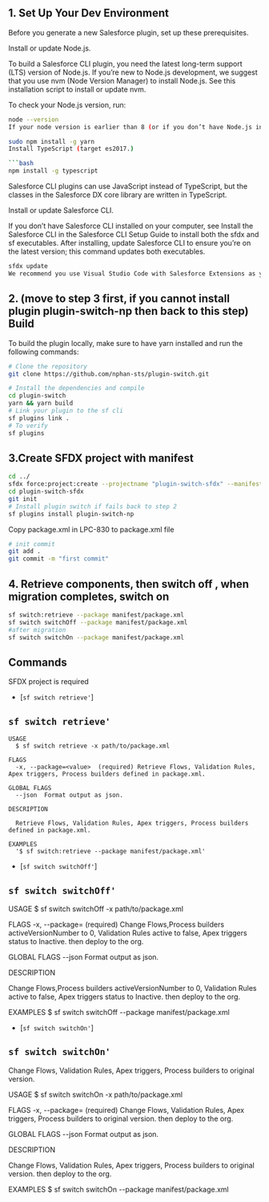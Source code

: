 ## 1. Set Up Your Dev Environment

Before you generate a new Salesforce plugin, set up these prerequisites.

Install or update Node.js.

To build a Salesforce CLI plugin, you need the latest long-term support (LTS) version of Node.js. If you’re new to Node.js development, we suggest that you use nvm (Node Version Manager) to install Node.js. See this installation script to install or update nvm.

To check your Node.js version, run:

```bash
node --version
If your node version is earlier than 8 (or if you don’t have Node.js installed), run this command to install LTS:
```

````bash
sudo npm install -g yarn
Install TypeScript (target es2017.)

```bash
npm install -g typescript
````

Salesforce CLI plugins can use JavaScript instead of TypeScript, but the classes in the Salesforce DX core library are written in TypeScript.

Install or update Salesforce CLI.

If you don’t have Salesforce CLI installed on your computer, see Install the Salesforce CLI in the Salesforce CLI Setup Guide to install both the sfdx and sf executables. After installing, update Salesforce CLI to ensure you’re on the latest version; this command updates both executables.

```bash
sfdx update
We recommend you use Visual Studio Code with Salesforce Extensions as your IDE, because it includes tools for developing on the Salesforce platform.
```

## 2. (move to step 3 first, if you cannot install plugin plugin-switch-np then back to this step) Build
To build the plugin locally, make sure to have yarn installed and run the following commands:
```bash
# Clone the repository
git clone https://github.com/nphan-sts/plugin-switch.git

# Install the dependencies and compile
cd plugin-switch
yarn && yarn build
# Link your plugin to the sf cli
sf plugins link .
# To verify
sf plugins
```


## 3.Create SFDX project with manifest 
```bash
cd ../
sfdx force:project:create --projectname "plugin-switch-sfdx" --manifest
cd plugin-switch-sfdx
git init
# Install plugin switch if fails back to step 2 
sf plugins install plugin-switch-np
```
Copy package.xml in LPC-830 to package.xml file

```bash
# init commit
git add .
git commit -m "first commit"
```

## 4. Retrieve components, then switch off , when migration completes, switch on 
```bash
sf switch:retrieve --package manifest/package.xml
sf switch switchOff --package manifest/package.xml
#after migration 
sf switch switchOn --package manifest/package.xml

```





## Commands

SFDX project is required

<!-- commands -->

- [`sf switch retrieve'`]

## `sf switch retrieve'`

```
USAGE
  $ sf switch retrieve -x path/to/package.xml

FLAGS
  -x, --package=<value>  (required) Retrieve Flows, Validation Rules, Apex triggers, Process builders defined in package.xml.

GLOBAL FLAGS
  --json  Format output as json.

DESCRIPTION

  Retrieve Flows, Validation Rules, Apex triggers, Process builders defined in package.xml.

EXAMPLES
  '$ sf switch:retrieve --package manifest/package.xml'
```

- [`sf switch switchOff'`]

## `sf switch switchOff'`

USAGE
$ sf switch switchOff -x path/to/package.xml

FLAGS
-x, --package=<value> (required) Change Flows,Process builders activeVersionNumber to 0, Validation Rules active to false, Apex triggers status to Inactive. then deploy to the org.

GLOBAL FLAGS
--json Format output as json.

DESCRIPTION

Change Flows,Process builders activeVersionNumber to 0, Validation Rules active to false, Apex triggers status to Inactive. then deploy to the org.

EXAMPLES
$ sf switch switchOff --package manifest/package.xml

- [`sf switch switchOn'`]

## `sf switch switchOn'`

Change Flows, Validation Rules, Apex triggers, Process builders to original version.

USAGE
$ sf switch switchOn -x path/to/package.xml

FLAGS
-x, --package=<value> (required) Change Flows, Validation Rules, Apex triggers, Process builders to original version. then deploy to the org.

GLOBAL FLAGS
--json Format output as json.

DESCRIPTION

Change Flows, Validation Rules, Apex triggers, Process builders to original version. then deploy to the org.

EXAMPLES
$ sf switch switchOn --package manifest/package.xml

<!-- commandsstop -->
